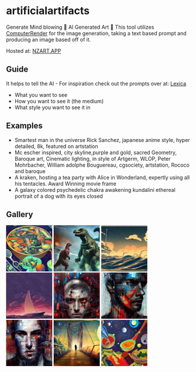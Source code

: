 # artificialartifacts

Generate Mind blowing 🤯 AI Generated Art 🎨
This tool utilizes [ComputerRender](https://computerender.com/) for the image generation,
taking a text based prompt and producing an image based off of it.

Hosted at:  [NZART.APP](https://nzart.app/)

## Guide
It helps to tell the AI - For inspiration check out the prompts over at: [Lexica](https://lexica.art/)
- What you want to see
- How you want to see it (the medium)
- What style you want to see it in

## Examples
- Smartest man in the universe Rick Sanchez, japanese anime style, hyper detailed, 8k, featured on artstation
- Mc escher inspired, city skyline,purple and gold, sacred Geometry, Baroque art, Cinematic lighting, in style of Artgerm, WLOP, Peter Mohrbacher, William adolphe Bouguereau, cgsociety, artstation, Rococo and baroque
- A kraken, hosting a tea party with Alice in Wonderland, expertly using all his tentacles. Award Winning movie frame
- A galaxy colored psychedelic chakra awakening kundalini ethereal portrait of a dog with its eyes closed

## Gallery
<p float="left">
<img src="https://github.com/Nzglobal/artificialartifacts/raw/main/gallery/ai-generated(1).png" width="25%" />
<img src="https://github.com/Nzglobal/artificialartifacts/raw/main/gallery/ai-generated(2).png" width="25%" />
<img src="https://github.com/Nzglobal/artificialartifacts/raw/main/gallery/ai-generated(3).png" width="25%" />
<img src="https://github.com/Nzglobal/artificialartifacts/raw/main/gallery/ai-generated(4).png" width="25%" />
<img src="https://github.com/Nzglobal/artificialartifacts/raw/main/gallery/ai-generated(5).png" width="25%" />
<img src="https://github.com/Nzglobal/artificialartifacts/raw/main/gallery/ai-generated(6).png" width="25%" />
<img src="https://github.com/Nzglobal/artificialartifacts/raw/main/gallery/ai-generated(7).png" width="25%" />
<img src="https://github.com/Nzglobal/artificialartifacts/raw/main/gallery/ai-generated(8).png" width="25%" />
<img src="https://github.com/Nzglobal/artificialartifacts/raw/main/gallery/ai-generated(9).png" width="25%" />
</p>
